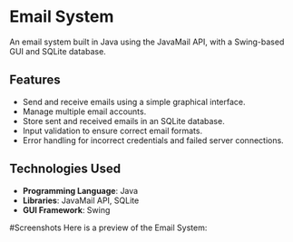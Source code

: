 # Email System

An email system built in Java using the JavaMail API, with a Swing-based GUI and SQLite database.

## Features
- Send and receive emails using a simple graphical interface.
- Manage multiple email accounts.
- Store sent and received emails in an SQLite database.
- Input validation to ensure correct email formats.
- Error handling for incorrect credentials and failed server connections.

## Technologies Used
- **Programming Language**: Java
- **Libraries**: JavaMail API, SQLite
- **GUI Framework**: Swing

#Screenshots
Here is a preview of the Email System:

